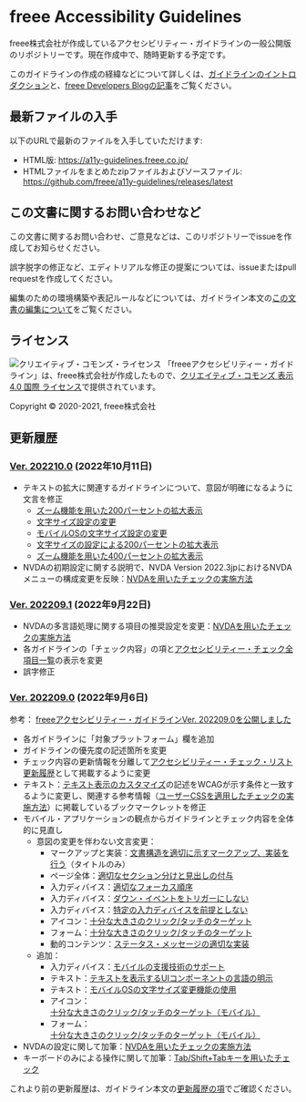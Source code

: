 # freee Accessibility Guidelines

freee株式会社が作成しているアクセシビリティー・ガイドラインの一般公開版のリポジトリーです。現在作成中で、随時更新する予定です。

このガイドラインの作成の経緯などについて詳しくは、[ガイドラインのイントロダクション](https://a11y-guidelines.freee.co.jp/intro/index.html)と、[freee Developers Blogの記事](https://developers.freee.co.jp/entry/a11y-guidelines-202004.0)をご覧ください。

## 最新ファイルの入手

以下のURLで最新のファイルを入手していただけます:

* HTML版: <https://a11y-guidelines.freee.co.jp/>
* HTMLファイルをまとめたzipファイルおよびソースファイル: <https://github.com/freee/a11y-guidelines/releases/latest>

## この文書に関するお問い合わせなど

この文書に関するお問い合わせ、ご意見などは、このリポジトリーでissueを作成してお知らせください。

誤字脱字の修正など、エディトリアルな修正の提案については、issueまたはpull requestを作成してください。

編集のための環境構築や表記ルールなどについては、ガイドライン本文の[この文書の編集について](https://a11y-guidelines.freee.co.jp/intro/contributing.html)をご覧ください。

## ライセンス

![クリエイティブ・コモンズ・ライセンス](https://i.creativecommons.org/l/by/4.0/88x31.png)
「freeeアクセシビリティー・ガイドライン」は、freee株式会社が作成したもので、[クリエイティブ・コモンズ 表示 4.0 国際 ライセンス](http://creativecommons.org/licenses/by/4.0/)で提供されています。

Copyright © 2020-2021, freee株式会社

## 更新履歴

### [Ver. 202210.0](https://github.com/freee/a11y-guidelines/releases/202210.0/) (2022年10月11日)

* テキストの拡大に関連するガイドラインについて、意図が明確になるように文言を修正
  - [ズーム機能を用いた200パーセントの拡大表示](https://a11y-guidelines.freee.co.jp/categories/text.html#gl-text-zoom)
  - [文字サイズ設定の変更](https://a11y-guidelines.freee.co.jp/categories/text.html#gl-text-enlarge-settings)
  - [モバイルOSの文字サイズ設定の変更](https://a11y-guidelines.freee.co.jp/categories/text.html#gl-text-mobile-enlarge-settings)
  - [文字サイズの設定による200パーセントの拡大表示](https://a11y-guidelines.freee.co.jp/categories/text.html#gl-text-enable-enlarge)
  - [ズーム機能を用いた400パーセントの拡大表示](https://a11y-guidelines.freee.co.jp/categories/text.html#gl-text-zoom-reflow)
* NVDAの初期設定に関する説明で、NVDA Version 2022.3jpにおけるNVDAメニューの構成変更を反映：[NVDAを用いたチェックの実施方法](https://a11y-guidelines.freee.co.jp/explanations/screen-reader-check-nvda.html)

### [Ver. 202209.1](https://github.com/freee/a11y-guidelines/releases/202209.1/) (2022年9月22日)

* NVDAの多言語処理に関する項目の推奨設定を変更：[NVDAを用いたチェックの実施方法](https://a11y-guidelines.freee.co.jp/explanations/screen-reader-check-nvda.html)
* 各ガイドラインの「チェック内容」の項と[アクセシビリティー・チェック全項目一覧](https://a11y-guidelines.freee.co.jp/checks/checklist.html)の表示を変更
* 誤字修正

### [Ver. 202209.0](https://github.com/freee/a11y-guidelines/releases/202209.0/) (2022年9月6日)

参考： [freeeアクセシビリティー・ガイドラインVer. 202209.0を公開しました](https://developers.freee.co.jp/entry/a11y-guidelines-202209.0)

* 各ガイドラインに「対象プラットフォーム」欄を追加
* ガイドラインの優先度の記述箇所を変更
* チェック内容の更新情報を分離して[アクセシビリティー・チェック・リスト更新履歴](https://a11y-guidelines.freee.co.jp/checks/checksheet.html#checksheet-history)として掲載するように変更
* テキスト：[テキスト表示のカスタマイズ](https://a11y-guidelines.freee.co.jp/categories/text.html#gl-text-customize)の記述をWCAGが示す条件と一致するように変更し、関連する参考情報（[ユーザーCSSを適用したチェックの実施方法](https://a11y-guidelines.freee.co.jp/explanations/text-custom-css.html#exp-text-custom-css)）に掲載しているブックマークレットを修正
* モバイル・アプリケーションの観点からガイドラインとチェック内容を全体的に見直し
  - 意図の変更を伴わない文言変更：
    - マークアップと実装：[文書構造を適切に示すマークアップ、実装を行う](https://a11y-guidelines.freee.co.jp/categories/markup.html#gl-markup-semantics)（タイトルのみ）
    - ページ全体：[適切なセクション分けと見出しの付与](https://a11y-guidelines.freee.co.jp/categories/page.html#gl-page-headings)
    - 入力ディバイス：[適切なフォーカス順序](https://a11y-guidelines.freee.co.jp/categories/input_device.html#gl-input-device-focus)
    - 入力ディバイス：[ダウン・イベントをトリガーにしない](https://a11y-guidelines.freee.co.jp/categories/input_device.html#gl-input-device-use-up-event)
    - 入力ディバイス：[特定の入力ディバイスを前提としない](https://a11y-guidelines.freee.co.jp/categories/input_device.html#gl-input-device-independent)
    - アイコン：[十分な大きさのクリック/タッチのターゲット](https://a11y-guidelines.freee.co.jp/categories/icon.html#gl-icon-target-size)
    - フォーム：[十分な大きさのクリック/タッチのターゲット](https://a11y-guidelines.freee.co.jp/categories/form.html#gl-form-target-size)
    - 動的コンテンツ：[ステータス・メッセージの適切な実装](https://a11y-guidelines.freee.co.jp/categories/dynamic_content.html#gl-dynamic-content-status)
  - 追加：
    - 入力ディバイス：[モバイルの支援技術のサポート](https://a11y-guidelines.freee.co.jp/categories/input_device.html#gl-input-device-support-mobile-assistive-tech)
    - テキスト：[テキストを表示するUIコンポーネントの言語の明示](https://a11y-guidelines.freee.co.jp/categories/text.html#gl-text-component-lang)
    - テキスト：[モバイルOSの文字サイズ変更機能の使用](https://a11y-guidelines.freee.co.jp/categories/text.html#gl-text-mobile-enlarge-settings)
    - アイコン：[十分な大きさのクリック/タッチのターゲット（モバイル）](https://a11y-guidelines.freee.co.jp/categories/icon.html#gl-icon-target-size-mobile)
    - フォーム：[十分な大きさのクリック/タッチのターゲット（モバイル）](https://a11y-guidelines.freee.co.jp/categories/form.html#gl-form-target-size-mobile)
* NVDAの設定に関して加筆：[NVDAを用いたチェックの実施方法](https://a11y-guidelines.freee.co.jp/explanations/screen-reader-check-nvda.html#exp-screen-reader-check-nvda)
* キーボードのみによる操作に関して加筆：[Tab/Shift+Tabキーを用いたチェック](https://a11y-guidelines.freee.co.jp/explanations/tab-order-check.html#exp-tab-order-check)

これより前の更新履歴は、ガイドライン本文の[更新履歴の項](https://a11y-guidelines.freee.co.jp/intro/history.html)でご確認ください。
